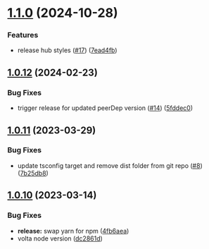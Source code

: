 # [1.1.0](https://github.com/StackOneHQ/react-hub/compare/v1.0.12...v1.1.0) (2024-10-28)


### Features

* release hub styles ([#17](https://github.com/StackOneHQ/react-hub/issues/17)) ([7ead4fb](https://github.com/StackOneHQ/react-hub/commit/7ead4fb90516f7ce9eff508d4d3e31e1c4a5bf09))

## [1.0.12](https://github.com/StackOneHQ/react-hub/compare/v1.0.11...v1.0.12) (2024-02-23)


### Bug Fixes

* trigger release for updated peerDep version ([#14](https://github.com/StackOneHQ/react-hub/issues/14)) ([5fddec0](https://github.com/StackOneHQ/react-hub/commit/5fddec0ab43a8cd6cf15af79487741ddeaf44810))

## [1.0.11](https://github.com/StackOneHQ/react-hub/compare/v1.0.10...v1.0.11) (2023-03-29)


### Bug Fixes

* update tsconfig target and remove dist folder from git repo ([#8](https://github.com/StackOneHQ/react-hub/issues/8)) ([7b25db8](https://github.com/StackOneHQ/react-hub/commit/7b25db84b0084258ce031130c572de224625efbc))

## [1.0.10](https://github.com/StackOneHQ/react-hub/compare/v1.0.9...v1.0.10) (2023-03-14)


### Bug Fixes

* **release:** swap yarn for npm ([4fb6aea](https://github.com/StackOneHQ/react-hub/commit/4fb6aea2cc3e285219763136a3f54304ef91746d))
* volta node version ([dc2861d](https://github.com/StackOneHQ/react-hub/commit/dc2861da3af6a9d4a4d087b8970c72d9760f6f4b))
